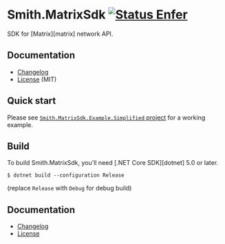 Smith.MatrixSdk [![Status Enfer][status-enfer]][andivionian-status-classifier]
===============

SDK for [Matrix][matrix] network API.

Documentation
-------------

- [Changelog][changelog]
- [License][license] (MIT)

Quick start
-----------

Please see [`Smith.MatrixSdk.Example.Simplified` project][example.simplified]
for a working example.

Build
-----

To build Smith.MatrixSdk, you'll need [.NET Core SDK][dotnet] 5.0 or later.

```
$ dotnet build --configuration Release
```

(replace `Release` with `Debug` for debug build)

Documentation
-------------

- [Changelog][changelog]
- [License][license]

[changelog]: ./CHANGELOG.md
[example.simplified]: ./Smith.MatrixSdk.Example.Simplified/Program.cs
[license]: ./LICENSE.md
[status-enfer]: https://img.shields.io/badge/status-enfer-orange.svg

[andivionian-status-classifier]: https://github.com/ForNeVeR/andivionian-status-classifier#status-enfer-
